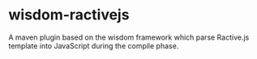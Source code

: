 wisdom-ractivejs
================

A maven plugin based on the wisdom framework which parse Ractive.js template into JavaScript during the compile phase.
